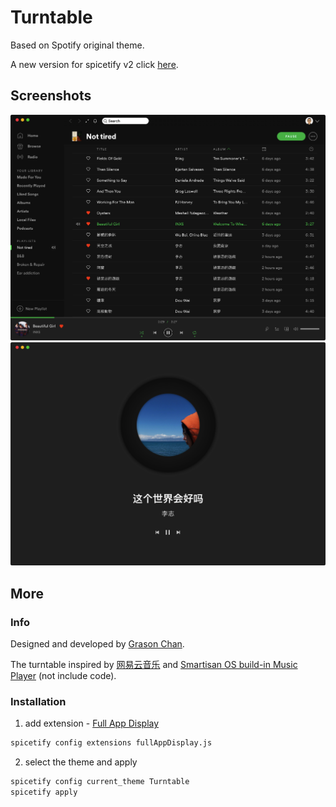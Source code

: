 # Turntable

Based on Spotify original theme.

A new version for spicetify v2 click [here](https://github.com/grasonchan/spotify-spice).

## Screenshots

<div align="center">
  <img src="screenshots/turntable.png" alt="turntable">
</div>
<div align="center">
  <img src="screenshots/full_app_display.png" alt="full app display">
</div>

## More

### Info

Designed and developed by [Grason Chan](https://github.com/grasonchan).

The turntable inspired by [网易云音乐](https://music.163.com) and [Smartisan OS build-in Music Player](https://www.smartisan.com/os/#/beauty) (not include code).

### Installation

1. add extension - [Full App Display](https://github.com/khanhas/spicetify-cli/wiki/Extensions#full-app-display)

```bash
spicetify config extensions fullAppDisplay.js
```

2. select the theme and apply

```bash
spicetify config current_theme Turntable
spicetify apply
```
